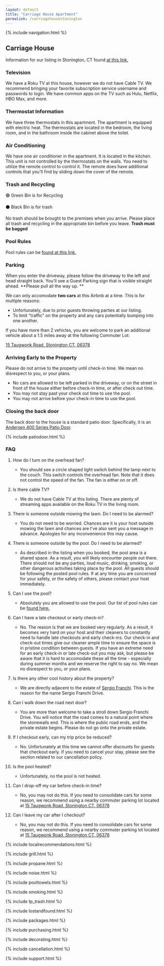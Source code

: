 ```yaml
---
layout: default
title: "Carriage House Apartment"
permalink: /carriagehousestonington
---
```


{% include navigation.html %}

## Carriage House

Information for our listing in Stonington, CT found [at this link.](https://www.airbnb.com/h/carriagehousestonington)

### Television

We have a Roku TV at this house, however we do not have Cable TV. We recommend bringing your favorite subscription service username and passwords to login. We have common apps on the TV such as Hulu, Netflix, HBO Max, and more.

### Thermostat Information

We have three thermostats in this apartment. The apartment is equipped with electric heat. The thermostats are located in the bedroom, the living room, and in the bathroom inside the cabinet above the toilet.

### Air Conditioning

We have one air conditioner in the apartment. It is located in the kitchen. This unit is not controlled by the thermostats on the walls. You need to utilize the remote control to control it. The remote does have additional controls that you'll find by sliding down the cover of the remote.

### Trash and Recycling

🟢 Green Bin is for Recycling

⚫ Black Bin is for trash

No trash should be brought to the premises when you arrive. Please place all trash and recycling in the appropriate bin before you leave. **Trash must be bagged**

### Pool Rules

Pool rules can be [found at this link.](/carriagehouse/poolrules)

### Parking

When you enter the driveway, please follow the driveway to the left and head straight back. You'll see a Guest Parking sign that is visible straight ahead. **Please pull all the way up. **

We can only accomodate **two cars** at this Airbnb at a time. This is for multiple reasons:

- Unfortunately, due to prior guests throwing parties at our listing.
- To limit "traffic" on the property and any cars potentially bumping into one another.

If you have more than 2 vehicles, you are welcome to park an additional vehicle about a 1.5 miles away at the following Commuter Lot:

[15 Taugwonk Road, Stonington CT, 06378](https://www.google.com/search?q=15+Taugwonk+Road%2C+Stonington+CT%2C+06378&oq=15+Taugwonk+Road%2C+Stonington+CT%2C+06378&aqs=chrome..69i57j33i299j33i22i29i30.549j0j7&sourceid=chrome&ie=UTF-8#)

### Arriving Early to the Property

Please do not arrive to the property until check-in time. We mean no disrespect to you, or your plans. 

- No cars are allowed to be left parked in the driveway, or on the street in front of the house either before check-in time, or after check out time.
- You may not stay past your check out time to use the pool.
- You may not arrive before your check-in time to use the pool.

### Closing the back door

The back door to the house is a standard patio door. Specifically, it is an [Andersen 400 Series Patio Door](https://www.andersenwindows.com/windows-and-doors/doors/french-doors-hinged-patio-doors/400-series-frenchwood-hinged-patio-door/#/learn).

{% include patiodoor.html %}

### FAQ

1. How do I turn on the overhead fan?
    
    - You should see a circle shaped light switch behind the lamp next to the couch. This switch controls the overhead fan. Note that it does not control the speed of the fan. The fan is either on or off.
    
2. Is there cable TV?
    
    - We do not have Cable TV at this listing. There are plenty of streaming apps available on the Roku TV in the living room.
    
3. There is someone outside mowing the lawn. Do I need to be alarmed?
    
    - You do not need to be worried. Chances are it is your host outside mowing the lawn and chances are I've also sent you a message in advance. Apologies for any inconvenience this may cause.
    
4. There is someone outside by the pool. Do I need to be alarmed?
    
    - As described in the listing when you booked, the pool area is a shared space. As a result, you will likely encounter people out there. There should not be any parties, loud music, drinking, smoking, or other dangerous activities taking place by the pool. All guests should be following the posted pool rules. If at any time you are concerned for your safety, or the safety of others, please contact your host immediately.
    
5. Can I use the pool?
    
    - Absolutely you are allowed to use the pool. Our list of pool rules can be [found here.](/carriagehouse/poolrules)
    
6. Can I have a late checkout or early check-in?
    
    - No. The reason is that we are booked very regularly. As a result, it becomes very hard on your host and their cleaners to constantly need to handle late checkouts and early check-ins. Our check-in and check-out times give our cleaner ample time to ensure the space is in pristine condition between guests. If you have an extreme need for an early check-in or late check-out you may ask, but please be aware that it is hard to accomodate these all the time - especially during summer months and we reserve the right to say no. We mean no disrespect to you, or your plans.
    
7. Is there any other cool history about the property?
    
    - We are directly adjacent to the estate of [Sergio Franchi](https://en.wikipedia.org/wiki/Sergio_Franchi). This is the reason for the name Sergio Franchi Drive.
    
8. Can I walk down the road next door?
    
    - You are more than welcome to take a stroll down Sergio Franchi Drive. You will notice that the road comes to a natural point where the stonewalls end. This is where the public road ends, and the private estate begins. Please do not go onto the private estate.
    
9. If I checkout early, can my trip price be reduced?
    
    - No. Unfortunately at this time we cannot offer discounts for guests that checkout early. If you need to cancel your stay, please see the section related to our cancellation policy.
    
10. Is the pool heated?
    
    - Unfortunately, no the pool is not heated.
    
11. Can I drop-off my car before check-in time?
    
    - No, you may not do this. If you need to consolidate cars for some reason, we recommend using a nearby commuter parking lot located at [15 Taugwonk Road, Stonington CT, 06378](https://www.google.com/search?q=15+Taugwonk+Road%2C+Stonington+CT%2C+06378&oq=15+Taugwonk+Road%2C+Stonington+CT%2C+06378&aqs=chrome..69i57j33i299j33i22i29i30.549j0j7&sourceid=chrome&ie=UTF-8#)
    
12. Can I leave my car after I checkout?
    
    - No, you may not do this. If you need to consolidate cars for some reason, we recommend using a nearby commuter parking lot located at [15 Taugwonk Road, Stonington CT, 06378](https://www.google.com/search?q=15+Taugwonk+Road%2C+Stonington+CT%2C+06378&oq=15+Taugwonk+Road%2C+Stonington+CT%2C+06378&aqs=chrome..69i57j33i299j33i22i29i30.549j0j7&sourceid=chrome&ie=UTF-8#)

{% include localrecommendations.html %}

{% include grill.html %}

{% include propane.html %}

{% include noise.html %}

{% include pooltowels.html %}

{% include smoking.html %}

{% include tp_trash.html %}

{% include lostandfound.html %}

{% include packages.html %}

{% include purchasing.html %}

{% include decorating.html %}

{% include cancellation.html %}

{% include support.html %}
